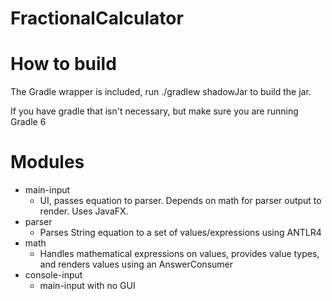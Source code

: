 # FractionalCalculator

# How to build
The Gradle wrapper is included, run ./gradlew shadowJar to build the jar.

If you have gradle that isn't necessary, but make sure you are running Gradle 6

# Modules
- main-input
    - UI, passes equation to parser. Depends on math for parser output to render. Uses JavaFX.
- parser
    - Parses String equation to a set of values/expressions using ANTLR4
- math
    - Handles mathematical expressions on values, provides value types, and renders values using an AnswerConsumer
- console-input
    - main-input with no GUI
